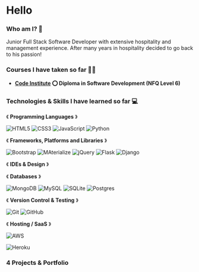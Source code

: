 # Hello


### Who am I? 🤔
Junior Full Stack Software Developer with extensive hospitality and management experience. After many years in hospitality decided to go back to his passion!

### Courses I have taken so far 👨‍🏫
- **[Code Institute](https://codeinstitute.net/) ⭕️ Diploma in Software Development  (NFQ Level 6)**

### Technologies & Skills I have learned so far 💻
《 **Programming Languages** 》

![HTML5](https://img.shields.io/badge/html5-%23E34F26.svg?style=for-the-badge&logo=html5&logoColor=white)
![CSS3](https://img.shields.io/badge/css3-%231572B6.svg?style=for-the-badge&logo=css3&logoColor=white)
![JavaScript](https://img.shields.io/badge/javascript-yellow.svg?style=for-the-badge&logo=javascript&logoColor=white)
![Python](https://img.shields.io/badge/python-3670A0?style=for-the-badge&logo=python&logoColor=ffdd54)

《 **Frameworks, Platforms and Libraries** 》

![Bootstrap](https://img.shields.io/badge/bootstrap-%23563D7C.svg?style=for-the-badge&logo=bootstrap&logoColor=white)
![MAterialize]()
![jQuery](https://img.shields.io/badge/jquery-%230769AD.svg?style=for-the-badge&logo=jquery&logoColor=white)
![Flask](https://img.shields.io/badge/flask-%23000.svg?style=for-the-badge&logo=flask&logoColor=white)
![Django](https://img.shields.io/badge/django-%23217346.svg?style=for-the-badge&logo=django&logoColor=white)

《 **IDEs & Design** 》




《 **Databases** 》

![MongoDB](https://img.shields.io/badge/MongoDB-%234ea94b.svg?style=for-the-badge&logo=mongodb&logoColor=white)
![MySQL](https://img.shields.io/badge/mysql-%2300f.svg?style=for-the-badge&logo=mysql&logoColor=white)
![SQLite](https://img.shields.io/badge/sqlite-%2307405e.svg?style=for-the-badge&logo=sqlite&logoColor=white)
![Postgres](https://img.shields.io/badge/postgres-%23316192.svg?style=for-the-badge&logo=postgresql&logoColor=white)

《 **Version Control & Testing** 》

![Git](https://img.shields.io/badge/git-%23F05033.svg?style=for-the-badge&logo=git&logoColor=white)
![GitHub](https://img.shields.io/badge/github-%23121011.svg?style=for-the-badge&logo=github&logoColor=white)


《 **Hosting / SaaS** 》

![AWS](https://img.shields.io/badge/AWS-%23FF9900.svg?style=for-the-badge&logo=amazon-aws&logoColor=white)

![Heroku](https://img.shields.io/badge/heroku-%23430098.svg?style=for-the-badge&logo=heroku&logoColor=white)

### 4 Projects & Portfolio

